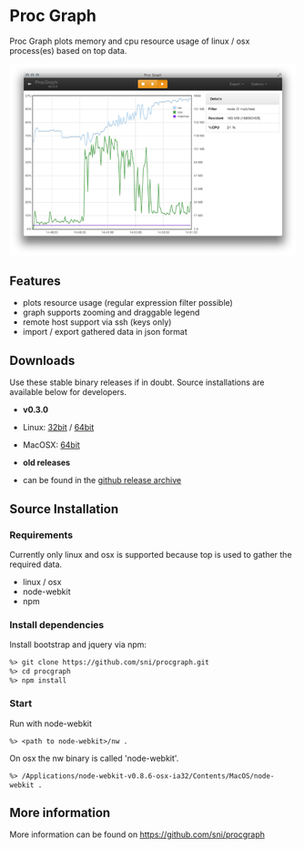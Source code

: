 # Proc Graph #

Proc Graph plots memory and cpu resource usage of linux / osx process(es) based on top data.

![Graph](resources/screenshots/graph.png)

## Features

 * plots resource usage (regular expression filter possible)
 * graph supports zooming and draggable legend
 * remote host support via ssh (keys only)
 * import / export gathered data in json format

## Downloads

Use these stable binary releases if in doubt. Source installations are available below for developers.

* **v0.3.0**

 * Linux: [32bit](https://github.com/sni/procgraph/releases/download/v0.3.0/procgraph-0.3.0.linux.i686.tar.gz) / [64bit](https://github.com/sni/procgraph/releases/download/v0.3.0/procgraph-0.3.0.linux.x86_64.tar.gz)
 * MacOSX: [64bit](https://github.com/sni/procgraph/releases/download/v0.3.0/procgraph-0.3.0-osx.zip)

* **old releases**

 * can be found in the [github release archive](https://github.com/sni/procgraph/releases)


## Source Installation

### Requirements

Currently only linux and osx is supported because top is used to gather the required
data.

 * linux / osx
 * node-webkit
 * npm

### Install dependencies

Install bootstrap and jquery via npm:

    %> git clone https://github.com/sni/procgraph.git
    %> cd procgraph
    %> npm install

### Start

Run with node-webkit

    %> <path to node-webkit>/nw .

On osx the nw binary is called 'node-webkit'.

    %> /Applications/node-webkit-v0.8.6-osx-ia32/Contents/MacOS/node-webkit .

## More information

More information can be found on https://github.com/sni/procgraph
